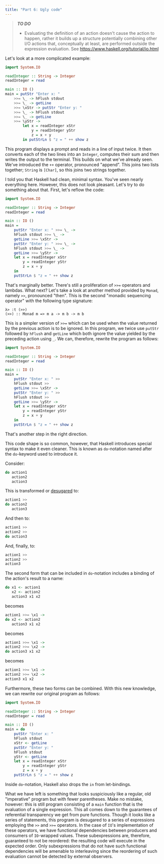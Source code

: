 ```yaml
---
title: "Part 6: Ugly code"
---
```


> ***TO DO***
>
> * Evaluating the definition of an action doesn't cause the action to happen, rather it builds up a structure potentially combining other I/O actions that, conceptually at least, are performed outside the expression evaluation.
> See https://www.haskell.org/tutorial/io.html

Let's look at a more complicated example:

```haskell
import System.IO

readInteger :: String -> Integer
readInteger = read

main :: IO ()
main = putStr "Enter x: "
    >>= \_ -> hFlush stdout
    >>= \_ -> getLine
    >>= \xStr -> putStr "Enter y: "
    >>= \_ -> hFlush stdout
    >>= \_ -> getLine
    >>= \yStr ->
        let x = readInteger xStr
            y = readInteger yStr
            z = x + y
        in putStrLn $ "z = " ++ show z
```

This program displays a prompt and reads in a line of input twice. It then converts each of the two lines into an `Integer`, computes their sum and then writes the output to the terminal. This builds on what we've already seen. We've introduced the `++` operator, pronounced "append". This joins two lists together; `String` is `[Char]`, so this joins two strings together.

I told you that Haskell had clean, minimal syntax. You've seen nearly everything here. However, this does not look pleasant. Let's try to do something about that. First, let's reflow the code:

```haskell
import System.IO

readInteger :: String -> Integer
readInteger = read

main :: IO ()
main =
    putStr "Enter x: " >>= \_ ->
    hFlush stdout >>= \_ ->
    getLine >>= \xStr ->
    putStr "Enter y: " >>= \_ ->
    hFlush stdout >>= \_ ->
    getLine >>= \yStr ->
    let x = readInteger xStr
        y = readInteger yStr
        z = x + y
    in
    putStrLn $ "z = " ++ show z
```

That's marginally better. There's still a proliferation of `>>=` operators and lambdas. What next? Let's take a look at another method provided by `Monad`, namely `>>`, pronounced "then". This is the second "monadic sequencing operator" with the following type signature:

```ghci
λ> :t (>>)
(>>) :: Monad m => m a -> m b -> m b
```

This is a simpler version of `>>=` which can be used when the value returned by the previous action is to be ignored. In this program, we twice use `putStr` followed by `hFlush` and `getLine` which both ignore the value yielded by the preceding action using `_`. We can, therefore, rewrite the program as follows:

```haskell
import System.IO

readInteger :: String -> Integer
readInteger = read

main :: IO ()
main =
    putStr "Enter x: " >>
    hFlush stdout >>
    getLine >>= \xStr ->
    putStr "Enter y: " >>
    hFlush stdout >>
    getLine >>= \yStr ->
    let x = readInteger xStr
        y = readInteger yStr
        z = x + y
    in
    putStrLn $ "z = " ++ show z
```

That's another step in the right direction.

This code shape is so common, however, that Haskell introduces special syntax to make it even cleaner. This is known as `do`-notation named after the `do`-keyword used to introduce it.

Consider:

```haskell
do action1
   action2
   action3
```

This is transformed or [desugared][syntacticsugar] to:

```haskell
action1 >>
do action2
   action3
```

And then to:

```haskell
action1 >>
action2 >>
do action3
```

And, finally, to:

```haskell
action1 >>
action2 >>
action3
```

The second form that can be included in `do`-notation includes a binding of the action's result to a name:

```haskell
do x1 <- action1
   x2 <- action2
   action3 x1 x2
```

becomes

```haskell
action1 >>= \x1 ->
do x2 <- action2
   action3 x1 x2
```

becomes

```haskell
action1 >>= \x1 ->
action2 >>= \x2 ->
do action3 x1 x2
```

becomes

```haskell
action1 >>= \x1 ->
action2 >>= \x2 ->
action3 x1 x2
```

Furthermore, these two forms can be combined. With this new knowledge, we can rewrite our original program as follows:

```haskell
import System.IO

readInteger :: String -> Integer
readInteger = read

main :: IO ()
main = do
    putStr "Enter x: "
    hFlush stdout
    xStr <- getLine
    putStr "Enter y: "
    hFlush stdout
    yStr <- getLine
    let x = readInteger xStr
        y = readInteger yStr
        z = x + y
    putStrLn $ "z = " ++ show z
```

Inside `do`-notation, Haskell also drops the `in` from let-bindings.

What we have left is something that looks suspiciously like a regular, old "imperative" program but with fewer parentheses. Make no mistake, however: this is still program consisting of a `main` function that is the evaluation of a single expression. This all comes down to the guarantees of referential transparency we get from pure functions. Though it looks like a series of statements, this program is desugared to a series of expressions employing the `>>` and `>>=` operators. In the case of `IO`'s implementation of these operators, we have functional dependencies between producers and consumers of `IO`-wrapped values. These subexpressions are, therefore, guaranteed to not be reordered: the resulting code will execute in the expected order. Only subexpressions that do not have such functional dependencies will be amenable to interleaving since the reordering of such evaluation cannot be detected by external observers.

[syntacticsugar]: https://en.wikipedia.org/wiki/Syntactic_sugar
